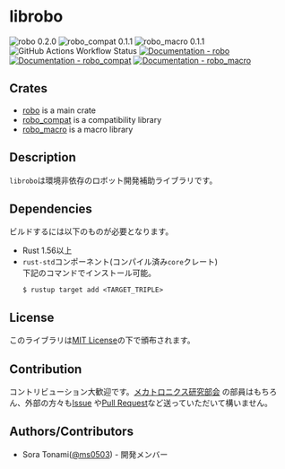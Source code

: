 # librobo

![robo 0.2.0](https://img.shields.io/badge/robo-v0.2.0-orange)
![robo_compat 0.1.1](https://img.shields.io/badge/robo__compat-v0.1.1-orange)
![robo_macro 0.1.1](https://img.shields.io/badge/robo__macro-v0.1.1-orange)
![GitHub Actions Workflow Status](https://img.shields.io/github/actions/workflow/status/mecha-natori/librobo/rust.yml?branch=main)
[![Documentation - robo](https://img.shields.io/badge/docs-robo-blue)](https://mecha-natori.github.io/librobo/robo)
[![Documentation - robo_compat](https://img.shields.io/badge/docs-robo__compat-blue)](https://mecha-natori.github.io/librobo/robo_compat)
[![Documentation - robo_macro](https://img.shields.io/badge/docs-robo__macro-blue)](https://mecha-natori.github.io/librobo/robo_macro)

## Crates

- [robo](librobo) is a main crate
- [robo_compat](librobo-compat) is a compatibility library
- [robo_macro](librobo-macro) is a macro library

## Description

`librobo`は環境非依存のロボット開発補助ライブラリです。

## Dependencies

ビルドするには以下のものが必要となります。

- Rust 1.56以上
- `rust-std`コンポーネント(コンパイル済み`core`クレート)  
  下記のコマンドでインストール可能。
  ``` console
  $ rustup target add <TARGET_TRIPLE>
  ```

## License

このライブラリは[MIT License](LICENSE.md)の下で頒布されます。

## Contribution

コントリビューション大歓迎です。[メカトロニクス研究部会](https://github.com/mecha-natori)
の部員はもちろん、外部の方々も[Issue](https://github.com/mecha-natori/librobo/issues)
や[Pull Request](https://github.com/mecha-natori/librobo/pulls)など送っていただいて構いません。

## Authors/Contributors

- Sora Tonami([@ms0503](https://github.com/ms0503)) - 開発メンバー
